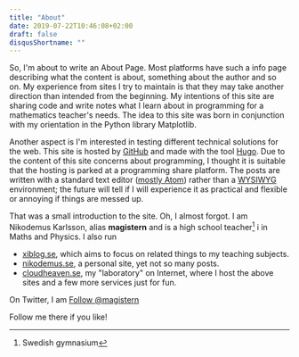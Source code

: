 ```yaml
---
title: "About"
date: 2019-07-22T10:46:08+02:00
draft: false
disqusShortname: ""
---
```

So, I'm about to write an About Page. Most platforms have such a info page
describing what the content is about, something about the author and so on.
My experience from sites I try to maintain is that they may take another direction than intended from the beginning. My intentions of this site are
sharing code and write notes what I learn about in programming for a
mathematics teacher's needs. The idea to this site was born in conjunction
with my orientation in the Python library Matplotlib.

Another aspect is I'm interested in testing different technical solutions
for the web.
This site is hosted by [GitHub](https://github.com) and made with the tool
[Hugo](https://gohugo.io). Due to the content of this site concerns about
programming, I thought it is suitable that the hosting is parked at a
programming share platform. The posts are written with a standard text editor
([mostly Atom](https://atom.io)) rather than a [WYSIWYG](https://sv.wikipedia.org/wiki/WYSIWYG) environment;
the future will tell if I will experience it as practical and flexible
or annoying if things are messed up.

That was a small introduction to the site. Oh, I almost forgot. I am Nikodemus
Karlsson, alias **magistern** and is a high school teacher[^1] i in Maths and Physics. I also run

* [xiblog.se](https://xiblog.se), which aims to focus on related things to my
teaching subjects.
* [nikodemus.se](https://nikodemus.se), a personal site, yet not so many
posts.
* [cloudheaven.se](https://cloudheaven.se), my "laboratory" on Internet,
where I host the above sites and  a few more services just for fun.

On Twitter, I am
<a href="https://twitter.com/magistern?ref_src=twsrc%5Etfw"
class="twitter-follow-button" data-show-count="false">Follow @magistern</a>
<script async src="https://platform.twitter.com/widgets.js" charset="utf-8">
</script>
Follow me there if you like!

[^1]:Swedish gymnasium
